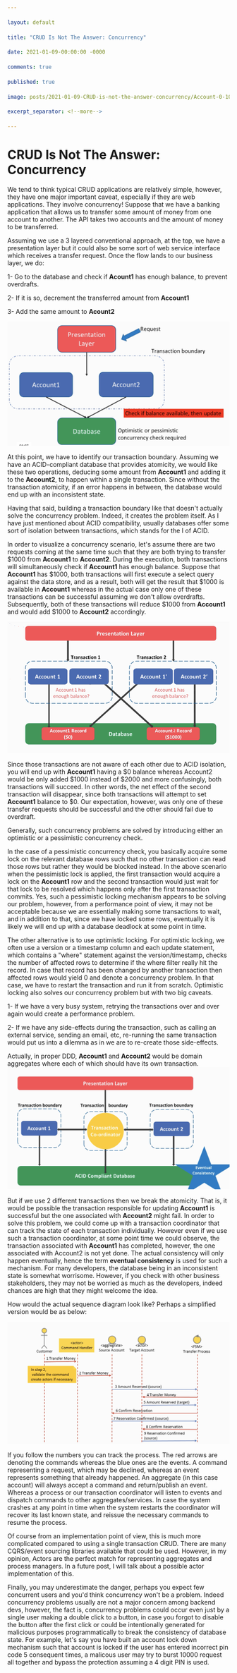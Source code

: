 ```yaml
---

layout: default

title: "CRUD Is Not The Answer: Concurrency"

date: 2021-01-09-00:00:00 -0000

comments: true

published: true

image: posts/2021-01-09-CRUD-is-not-the-answer-concurrency/Account-0-100.png

excerpt_separator: <!--more-->

---
```



# CRUD Is Not The Answer: Concurrency

We tend to think typical CRUD applications are relatively simple, however, they have one major important caveat, especially if they are web applications. They involve concurrency! Suppose that we have a banking
application that allows us to transfer some amount of money from one account to another. The API takes two accounts and the amount of money to be transferred.

Assuming we use a 3 layered conventional approach, at the top, we have a presentation layer but it could also be some sort of web service interface which receives a transfer request. Once the flow lands to our business layer, we do:

1- Go to the database and check if **Acount1** has enough balance, to prevent overdrafts. 

2- If it is so, decrement the transferred amount from **Account1**

3- Add the same amount to **Acount2** 

![accounts](/assets/posts/2021-01-09-CRUD-is-not-the-answer-concurrency/Check-balance.png)

<!--more-->

At this point, we have to identify our transaction boundary. Assuming we have an ACID-compliant database that provides atomicity, we
would like these two operations, deducing some amount from **Account1** and adding it to the **Account2**, to happen within a single transaction. Since without the transaction atomicity, if an error happens in between, the database would end up with an inconsistent state.

Having that said, building a transaction boundary like that doesn't actually solve the concurrency problem. Indeed, it creates the problem itself. 
As I have just mentioned about ACID compatibility, usually databases offer some sort of isolation between transactions, which stands for the I of ACID.

In order to visualize a concurrency scenario, let's assume there are two requests coming at the same time such that they are both trying to transfer $1000 from **Account1** to **Account2**. During the execution, both transactions will simultaneously check if **Account1** has enough balance. Suppose that **Account1** has $1000, both transactions will first execute a select query against the data store, and as a result, both will get the result that $1000 is available in **Account1** whereas in the actual case only one of these transactions can be successful assuming we don't allow overdrafts. Subsequently, both of these transactions will reduce $1000 from **Account1** and would add $1000 to **Account2** accordingly.

![accounts](/assets/posts/2021-01-09-CRUD-is-not-the-answer-concurrency/Account-0-100.png)

Since those transactions are not aware of each other due to ACID isolation, you will end up with **Account1** having a $0 balance
whereas Account2 would be only added $1000 instead of $2000 and more confusingly, both transactions will succeed. In other words,
the net effect of the second transaction will disappear, since both transactions will attempt to set **Account1** balance to $0. Our expectation, however, was only one of these transfer requests should be successful and the other should fail due to overdraft.

Generally, such concurrency problems are solved by introducing either an optimistic or a pessimistic concurrency check.

In the case of a pessimistic concurrency check, you basically acquire some lock on the relevant database rows such that no other transaction can read those rows but rather they would be blocked instead. In the above scenario when the pessimistic lock is applied, the first transaction would acquire a
lock on the **Account1** row and the second transaction would just wait for that lock to be resolved which happens only
after the first transaction commits. Yes, such a pessimistic locking mechanism appears to be solving our problem, however, from a performance point of view, it may not be acceptable because we are essentially making some transactions to wait, and in addition to that, since we have locked some rows, eventually it is likely we will end up with a database deadlock at some point in time.

The other alternative is to use optimistic locking. For optimistic locking, we often use a 
version or a timestamp column and each update statement, which contains a "where" statement against
the version/timestamp, checks the number of affected rows to determine if the where filter really hit the record. In case that record has been changed
by another transaction then affected rows would yield 0 and denote a concurrency problem. In that case, we have to restart the transaction and run it from scratch. Optimistic locking also solves our concurrency problem but with two big caveats. 

1- If we have a very busy system, retrying the transactions over and over again would create a performance problem.

2- If we have any side-effects during the transaction, such as calling an external service, sending an email, etc, re-running the same transaction would put us into a dilemma as in 
we are to re-create those side-effects.

Actually, in proper DDD, **Account1** and **Account2** would be domain aggregates where each of which should have its own transaction.
![transaction](/assets/posts/2021-01-09-CRUD-is-not-the-answer-concurrency/Transaction-coordinator.png)


But if we use 2 different transactions then we break the atomicity. That is, it would be possible the transaction
responsible for updating **Account1** is successful but the one associated with **Account2** might fail. In order to solve this problem, we could come up with a transaction coordinator that can track the state of each transaction individually. However even if we use such a transaction 
coordinator, at some point time we could observe, the transaction associated with **Account1** 
has completed, however, the one associated with Account2 is not yet done. The actual consistency
will only happen eventually, hence the term **eventual consistency** is used for such a mechanism.
For many developers, the database being in an inconsistent state is somewhat worrisome. 
However, if you check with other business stakeholders, they may not be worried as much as the
developers, indeed chances are high that they might welcome the idea.

How would the actual sequence diagram look like? Perhaps a simplified version would
be as below:

![sequence](/assets/posts/2021-01-09-CRUD-is-not-the-answer-concurrency/Sequence.png)

If you follow the numbers you can track the process. The red arrows are denoting the commands
whereas the blue ones are the events. A command representing a request, which may be declined, whereas an event represents something that already happened. An aggregate (in this case account) will always accept a 
command and return/publish an event. Whereas a process or our transaction coordinator
will listen to events and dispatch commands to other aggregates/services. In case the system crashes at any point in time when the system restarts the coordinator will recover its last known state, and reissue the necessary commands to resume the process. 

Of course from an implementation point of view, this is much more complicated compared to using a single transaction CRUD. There are many CQRS/event sourcing libraries available that could be used. However, in my opinion,
Actors are the perfect match for representing aggregates and process managers. In a future post, I will talk about a possible actor implementation of this.


Finally, you may underestimate the danger, perhaps you expect few concurrent users and you'd think concurrency won't be a problem. Indeed concurrency problems usually are not a major concern among backend devs, however, the fact is,  concurrency problems could occur even just by a single user making
a double click to a button, in case you forgot to disable the button after the first click or could be intentionally generated for malicious purposes programmatically to break the consistency of database state. For example, let's say you have built an account lock down mechanism such that account is locked if the user has entered incorrect pin code 5 consequent times, a malicous user may try to burst 10000 request all together and bypass the protection assuming a 4 digit PIN is used. 
